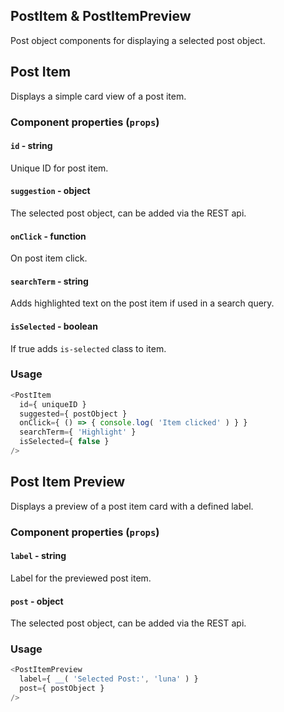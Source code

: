 ## PostItem & PostItemPreview
Post object components for displaying a selected post object.

## Post Item
Displays a simple card view of a post item.

### Component properties (`props`)

#### `id` - string
Unique ID for post item.

#### `suggestion` - object
The selected post object, can be added via the REST api.

#### `onClick` - function
On post item click.

#### `searchTerm` - string
Adds highlighted text on the post item if used in a search query.

#### `isSelected` - boolean
If true adds `is-selected` class to item.

### Usage
```js
<PostItem
  id={ uniqueID }
  suggested={ postObject }
  onClick={ () => { console.log( 'Item clicked' ) } }
  searchTerm={ 'Highlight' }
  isSelected={ false }
/>
```

## Post Item Preview
Displays a preview of a post item card with a defined label.

### Component properties (`props`)

#### `label` - string
Label for the previewed post item.

#### `post` - object
The selected post object, can be added via the REST api.

### Usage
```js
<PostItemPreview
  label={ __( 'Selected Post:', 'luna' ) }
  post={ postObject }
/>
```